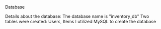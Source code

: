 Database

Details about the database:
The database name is "inventory_db"
Two tables were created: Users, Items
I utilized MySQL to create the database
